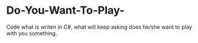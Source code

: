 # Do-You-Want-To-Play-
Code what is writen in C#, what will keep asking does he/she want to play with you something.
